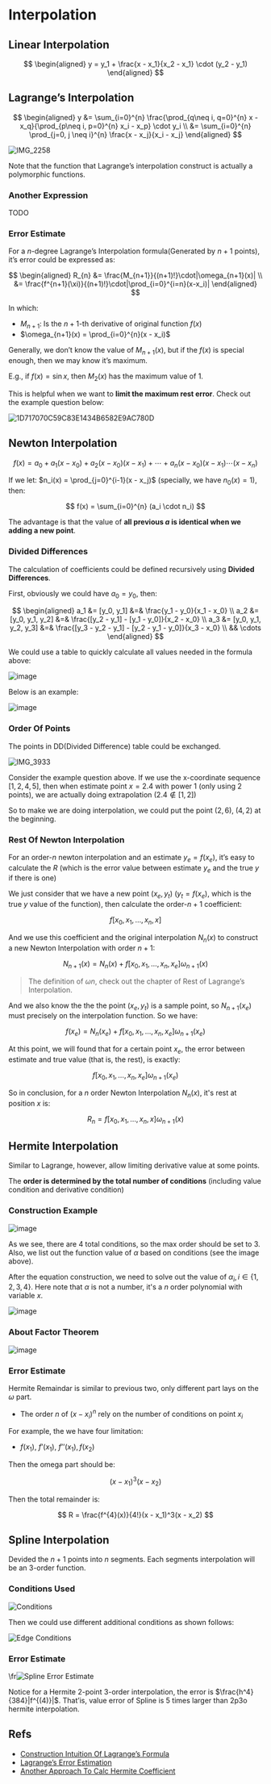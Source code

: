
# Interpolation

## Linear Interpolation

$$
\begin{aligned}
  y = y_1 + \frac{x - x_1}{x_2 - x_1} \cdot (y_2 - y_1)
\end{aligned}
$$

## Lagrange’s Interpolation

$$
\begin{aligned}
  y &= \sum_{i=0}^{n} \frac{\prod_{q\neq i, q=0}^{n} x - x_q}{\prod_{p\neq i, p=0}^{n} x_i - x_p} \cdot y_i \\
  &= \sum_{i=0}^{n} \prod_{j=0, j \neq i}^{n} \frac{x - x_j}{x_i - x_j}
\end{aligned}
$$

![IMG_2258](https://github.com/user-attachments/assets/035dcc95-b0d9-41da-aa07-cf8398f2620e)

Note that the function that Lagrange’s interpolation construct is actually a polymorphic functions.

### Another Expression

TODO

### Error Estimate

For a $n$-degree Lagrange’s Interpolation formula(Generated by $n+1$ points), it’s error could be expressed as:

$$
\begin{aligned}
  R_{n} &= \frac{M_{n+1}}{(n+1)!}\cdot|\omega_{n+1}(x)| \\
  &= \frac{f^{n+1}(\xi)}{(n+1)!}\cdot|\prod_{i=0}^{i=n}(x-x_i)|
\end{aligned}
$$

In which:

- $M_{n+1}$: Is the $n+1$-th derivative of original function $f(x)$
- $\omega_{n+1}(x) = \prod_{i=0}^{n}(x - x_i)$

Generally, we don’t know the value of $M_{n+1}(x)$, but if the $f(x)$ is special enough, then we may know it’s maximum.

E.g., if $f(x) = \sin x$, then $M_{2}(x)$ has the maximum value of $1$.

This is helpful when we want to **limit the maximum rest error**. Check out the example question below:

![1D717070C59C83E1434B6582E9AC780D](https://github.com/user-attachments/assets/32da2da4-8754-4c95-92f6-585f1b8c3a2d)


## Newton Interpolation

$$
f(x)=a_0+a_1(x−x_0)+a_2(x−x_0)(x−x_1)+\cdots+a_n(x−x_0)(x−x_1)\cdots(x−x_n)
$$

If we let: $n_i(x) = \prod_{j=0}^{i-1}(x - x_j)$ (specially, we have $n_0(x) = 1$), then:

$$
f(x) = \sum_{i=0}^{n} (a_i \cdot n_i)
$$

The advantage is that the value of **all previous $a$ is identical when we adding a new point**.

### Divided Differences

The calculation of coefficients could be defined recursively using **Divided Differences**.

First, obviously we could have $a_0 = y_0$, then:

$$
\begin{aligned}
a_1 &= [y_0, y_1] &=& \frac{y_1 - y_0}{x_1 - x_0} \\
a_2 &= [y_0, y_1, y_2] &=& \frac{[y_2 - y_1] - [y_1 - y_0]}{x_2 - x_0} \\
a_3 &= [y_0, y_1, y_2, y_3] &=& \frac{[y_3 - y_2 - y_1] - [y_2 - y_1 - y_0]}{x_3 - x_0} \\
&& \cdots
\end{aligned}
$$

We could use a table to quickly calculate all values needed in the formula above:

![image](https://github.com/user-attachments/assets/b3044fa4-a9e0-4b14-847a-8e2665d2b7d1)

Below is an example:

![image](https://github.com/user-attachments/assets/0c6cedc9-a0e8-42e4-89d4-796665455107)


### Order Of Points

The points in DD(Divided Difference) table could be exchanged.

![IMG_3933](https://github.com/user-attachments/assets/5632d57c-e96c-41e7-8920-e7484becc6d1)


Consider the example question above. If we use the x-coordinate sequence $[1,2,4,5]$, then when estimate point $x=2.4$ with power 1 (only using 2 points), we are actually doing extrapolation ($2.4 \notin [1,2]$)

So to make we are doing interpolation, we could put the point $(2,6), \; (4,2)$ at the beginning.

### Rest Of Newton Interpolation

For an order-$n$ newton interpolation and an estimate $y_e = f(x_e)$, it’s easy to calculate the $R$ (which is the error value between estimate $y_e$ and the true $y$ if there is one)

We just consider that we have a new point $(x_e, y_t)$ ($y_t = f(x_e)$, which is the true $y$ value of the function), then calculate the order-$n+1$ coefficient: 

$$f[x_0, x_1, …, x_n, x]$$

And we use this coefficient and the original interpolation $N_n(x)$ to construct a new Newton Interpolation with order $n+1$:

$$
N_{n+1}(x) = N_{n}(x) + f[x_0, x_1, …, x_n, x_e]\omega_{n+1}(x)
$$

> The definition of $\omega{n}$, check out the chapter of Rest of Lagrange’s Interpolation.

And we also know the the the point $(x_e, y_t)$ is a sample point, so $N_{n+1}(x_e)$ must precisely on the interpolation function. So we have:

$$
f(x_e) = N_{n}(x_e) + f[x_0, x_1, …, x_n, x_e]\omega_{n+1}(x_e)
$$

At this point, we will found that for a certain point $x_e$, the error between estimate and true value (that is, the rest), is exactly:

$$
f[x_0, x_1, …, x_n, x_e]\omega_{n+1}(x_e)
$$

So in conclusion, for a $n$ order Newton Interpolation $N_n(x)$, it's rest at position $x$ is:

$$
R_{n} = f[x_0, x_1, …, x_n, x]\omega_{n+1}(x)
$$

## Hermite Interpolation

Similar to Lagrange, however, allow limiting derivative value at some points.

The **order is determined by the total number of conditions** (including value condition and derivative condition)

### Construction Example

![image](https://github.com/user-attachments/assets/0de4d03c-26fe-403a-9acf-4e17b2b7eff2)

As we see, there are 4 total conditions, so the max order should be set to $3$. Also, we list out the function value of $\alpha$ based on conditions (see the image above).

After the equation construction, we need to solve out the value of $\alpha_i, i \in \{1,2,3,4\}$. Here note that $\alpha$ is not a number, it's a $n$ order polynomial with variable $x$.

![image](https://github.com/user-attachments/assets/f06e005c-ebdb-4691-9040-b1ccf9637d5e)

### About Factor Theorem

![image](https://github.com/user-attachments/assets/cad9a9b9-d38d-43fc-b3e8-710338aaa182)

### Error Estimate

Hermite Remaindar is similar to previous two, only different part lays on the $\omega$ part.

- The order $n$ of $(x - x_i)^n$ rely on the number of conditions on point $x_i$

For example, the we have four limitation:

- $f(x_1)$, $f’(x_1)$, $f’’(x_1), f(x_2)$

Then the omega part should be:

$$
(x - x_1)^3(x - x_2)
$$

Then the total remainder is:

$$
R = \frac{f^{4}(x)}{4!}(x - x_1)^3(x - x_2)
$$

## Spline Interpolation

Devided the $n+1$ points into $n$ segments. Each segments interpolation will be an $3$-order function.

### Conditions Used

![Conditions](https://github.com/user-attachments/assets/4660a65b-5571-4504-b22e-e5793fd55ab7)

Then we could use different additional conditions as shown follows:

![Edge Conditions](https://github.com/user-attachments/assets/68ab2199-611a-4a12-afd6-a814b57fa985)


### Error Estimate

\fr![Spline Error Estimate](https://github.com/user-attachments/assets/dd594034-677b-4637-b417-49fc6fb0293a)

Notice for a Hermite 2-point 3-order interpolation, the error is $\frac{h^4}{384}|f^{(4)}|$. That’is, value error of Spline is 5 times larger than 2p3o hermite interpolation.

## Refs

- [Construction Intuition Of Lagrange’s Formula](https://www.cnblogs.com/olderciyuan/p/15578688.html)
- [Lagrange’s Error Estimation](https://blog.csdn.net/yuanYW7556/article/details/102974768)
- [Another Approach To Calc Hermite Coefficient](https://coast.nd.edu/jjwteach/www/www/30125/pdfnotes/lecture5_9v14.pdf)
